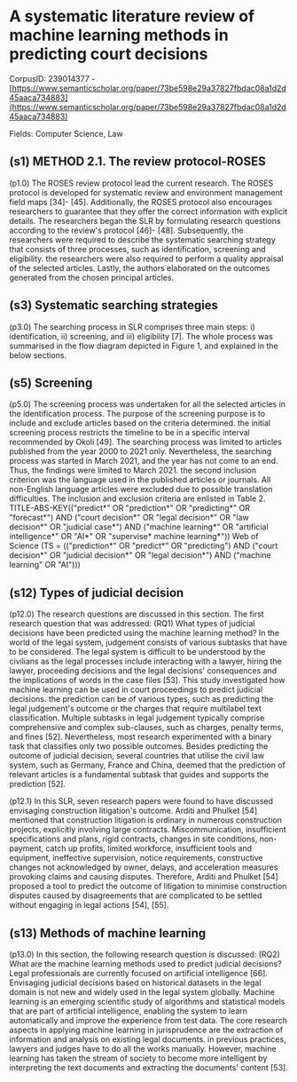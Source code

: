 # A systematic literature review of machine learning methods in predicting court decisions

CorpusID: 239014377 - [https://www.semanticscholar.org/paper/73be598e29a37827fbdac08a1d2d45aaca734883](https://www.semanticscholar.org/paper/73be598e29a37827fbdac08a1d2d45aaca734883)

Fields: Computer Science, Law

## (s1) METHOD 2.1. The review protocol-ROSES
(p1.0) The ROSES review protocol lead the current research. The ROSES protocol is developed for systematic review and environment management field maps [34]- [45]. Additionally, the ROSES protocol also encourages researchers to guarantee that they offer the correct information with explicit details. The researchers began the SLR by formulating research questions according to the review's protocol [46]- [48]. Subsequently, the researchers were required to describe the systematic searching strategy that consists of three processes, such as identification, screening and eligibility. the researchers were also required to perform a quality appraisal of the selected articles. Lastly, the authors elaborated on the outcomes generated from the chosen principal articles.
## (s3) Systematic searching strategies
(p3.0) The searching process in SLR comprises three main steps: i) identification, ii) screening, and iii) eligibility [7]. The whole process was summarised in the flow diagram depicted in Figure 1, and explained in the below sections.
## (s5) Screening
(p5.0) The screening process was undertaken for all the selected articles in the identification process. The purpose of the screening purpose is to include and exclude articles based on the criteria determined. the initial screening process restricts the timeline to be in a specific interval recommended by Okoli [49]. The searching process was limited to articles published from the year 2000 to 2021 only. Nevertheless, the searching process was started in March 2021, and the year has not come to an end. Thus, the findings were limited to March 2021. the second inclusion criterion was the language used in the published articles or journals. All non-English language articles were excluded due to possible translation difficulties. The inclusion and exclusion criteria are enlisted in Table 2. TITLE-ABS-KEY(("predict*" OR "prediction*" OR "predicting*" OR "forecast*") AND ("court decision*" OR "legal decision*" OR "law decision*" OR "judicial case*") AND ("machine learning*" OR "artificial intelligence*" OR "AI*" OR "supervise* machine learning*")) Web of Science (TS = (("prediction*" OR "predict*" OR "predicting") AND ("court decision*" OR "judicial decision*" OR "legal decision*") AND ("machine learning" OR "AI"))) 
## (s12) Types of judicial decision
(p12.0) The research questions are discussed in this section. The first research question that was addressed: (RQ1) What types of judicial decisions have been predicted using the machine learning method? In the world of the legal system, judgement consists of various subtasks that have to be considered. The legal system is difficult to be understood by the civilians as the legal processes include interacting with a lawyer, hiring the lawyer, proceeding decisions and the legal decisions' consequences and the implications of words in the case files [53]. This study investigated how machine learning can be used in court proceedings to predict judicial decisions. the prediction can be of various types, such as predicting the legal judgement's outcome or the charges that require multilabel text classification. Multiple subtasks in legal judgement typically comprise comprehensive and complex sub-clauses, such as charges, penalty terms, and fines [52]. Nevertheless, most research experimented with a binary task that classifies only two possible outcomes. Besides predicting the outcome of judicial decision, several countries that utilise the civil law system, such as Germany, France and China, deemed that the prediction of relevant articles is a fundamental subtask that guides and supports the prediction [52].

(p12.1) In this SLR, seven research papers were found to have discussed envisaging construction litigation's outcome. Arditi and Phulket [54] mentioned that construction litigation is ordinary in numerous construction projects, explicitly involving large contracts. Miscommunication, insufficient specifications and plans, rigid contracts, changes in site conditions, non-payment, catch up profits, limited workforce, insufficient tools and equipment, ineffective supervision, notice requirements, constructive changes not acknowledged by owner, delays, and acceleration measures provoking claims and causing disputes. Therefore, Arditi and Phulket [54] proposed a tool to predict the outcome of litigation to minimise construction disputes caused by disagreements that are complicated to be settled without engaging in legal actions [54], [55].
## (s13) Methods of machine learning
(p13.0) In this section, the following research question is discussed: (RQ2) What are the machine learning methods used to predict judicial decisions? Legal professionals are currently focused on artificial intelligence [66]. Envisaging judicial decisions based on historical datasets in the legal domain is not new and widely used in the legal system globally. Machine learning is an emerging scientific study of algorithms and statistical models that are part of artificial intelligence, enabling the system to learn automatically and improve the experience from test data. The core research aspects in applying machine learning in jurisprudence are the extraction of information and analysis on existing legal documents. in previous practices, lawyers and judges have to do all the works manually. However, machine learning has taken the stream of society to become more intelligent by interpreting the text documents and extracting the documents' content [53].
